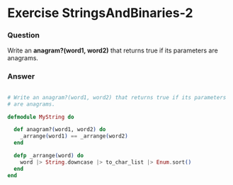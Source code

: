 Exercise StringsAndBinaries-2
=============================

### Question

Write an **anagram?(word1, word2)** that returns true if its parameters are anagrams.


### Answer

```elixir

# Write an anagram?(word1, word2) that returns true if its parameters
# are anagrams.

defmodule MyString do

  def anagram?(word1, word2) do
    _arrange(word1) == _arrange(word2)
  end

  defp _arrange(word) do
    word |> String.downcase |> to_char_list |> Enum.sort()
  end
end


```
